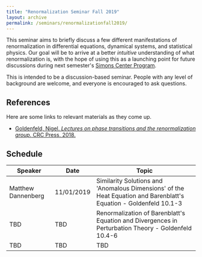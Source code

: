 ```yaml
---
title: "Renormalization Seminar Fall 2019"
layout: archive
permalink: /seminars/renormalizationfall2019/
---
```


This seminar aims to briefly discuss a few different manifestations of renormalization in differential equations, dynamical systems, and statistical physics.  Our goal will be to arrive at a better _intuitive_ understanding of what renormalization is, with the hope of using this as a launching point for future discussions during next semester's [Simons Center Program](http://scgp.stonybrook.edu/archives/29517).  

This is intended to be a discussion-based seminar.  People with any level of background are welcome, and everyone is encouraged to ask questions.

## References

Here are some links to relevant materials as they come up.

  * [Goldenfeld, Nigel. _Lectures on phase transitions and the renormalization group._ CRC Press, 2018.](https://www.amazon.com/Lectures-Transitions-Renormalization-Frontiers-Physics-ebook/dp/B07B9Y5YFG)


## Schedule

| Speaker   | Date   | Topic      |
| --------         | ------ | ------------------------------------------------------------ |
| Matthew Dannenberg    | 11/01/2019   | Similarity Solutions and 'Anomalous Dimensions' of the Heat Equation and Barenblatt's Equation - Goldenfeld 10.1-3|
| TBD   | TBD  | Renormalization of Barenblatt's Equation and Divergences in Perturbation Theory - Goldenfeld 10.4-6    |
| TBD   | TBD   | TBD                          |

